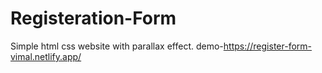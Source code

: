 # Registeration-Form
Simple html css website with parallax effect.
demo-https://register-form-vimal.netlify.app/
